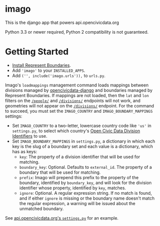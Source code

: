 imago
=====

This is the django app that powers api.opencivicdata.org

Python 3.3 or newer required, Python 2 compatibility is not guaranteed.

Getting Started
===============

* [Install Represent Boundaries](http://represent.poplus.org/docs/install/).
* Add `'imago'` to your `INSTALLED_APPS`.
* Add `('', include('imago.urls')),` to `urls.py`.

Imago's `loadmappings` management command loads mappings between divisions managed by [opencivicdata-django](https://github.com/opencivicdata/python-opencivicdata-django) and boundaries managed by Represent Boundaries. If mappings are not loaded, then the `lat` and `lon` filters on the [`/people/`](http://docs.opencivicdata.org/en/latest/api/search.html#person-search) and [`/divisions/`](http://docs.opencivicdata.org/en/latest/api/search.html#division-search) endpoints will not work, and geometries will not appear on the [`/divisions/`](http://docs.opencivicdata.org/en/latest/api/search.html#division-search) endpoint. For the command to succeed, you must set the `IMAGO_COUNTRY` and `IMAGO_BOUNDARY_MAPPINGS` settings:

* Set `IMAGO_COUNTRY` to a two-letter, lowercase country code like `'us'` in `settings.py`, to select which country's [Open Civic Data Division Identifiers](http://docs.opencivicdata.org/en/latest/proposals/0002.html) to use.
* Set `IMAGO_BOUNDARY_MAPPINGS` in `settings.py`, a dictionary in which each key is the slug of a boundary set and each value is a dictionary, which has as keys:
  * `key`: The property of a division identifier that will be used for matching.
  * `boundary_key`: Optional. Defaults to `external_id`. The property of a boundary that will be used for matching.
  * `prefix`: Imago will prepend this prefix to the property of the boundary, identified by `boundary_key`, and will look for the division identifier whose property, identified by `key`, matches.
  * `ignore`: Optional. A regular expression string. If no match is found, and if either `ignore` is missing or the boundary name doesn't match the regular expression, a warning will be issued about the unmatched boundary.

See [api.opencivicdata.org's `settings.py`](https://github.com/opencivicdata/api.opencivicdata.org/blob/master/ocdapi/settings.py#L132) for an example.
